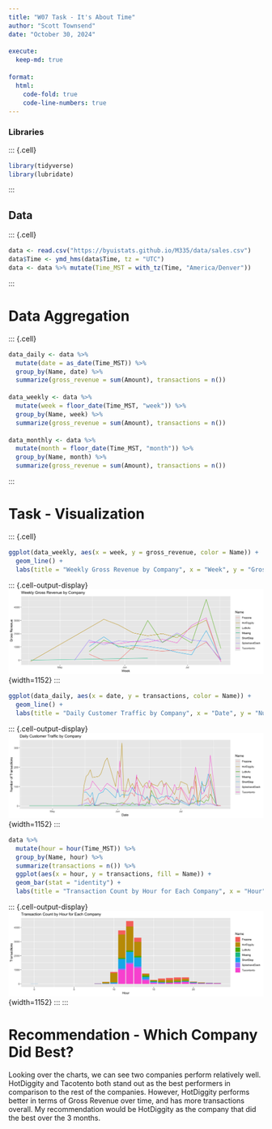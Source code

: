 ```yaml
---
title: "W07 Task - It's About Time"
author: "Scott Townsend"
date: "October 30, 2024"

execute:
  keep-md: true

format:
  html:
    code-fold: true
    code-line-numbers: true
---
```




### Libraries


::: {.cell}

```{.r .cell-code}
library(tidyverse)
library(lubridate)
```
:::


## Data


::: {.cell}

```{.r .cell-code}
data <- read.csv("https://byuistats.github.io/M335/data/sales.csv")
data$Time <- ymd_hms(data$Time, tz = "UTC")
data <- data %>% mutate(Time_MST = with_tz(Time, "America/Denver"))
```
:::


# Data Aggregation 


::: {.cell}

```{.r .cell-code}
data_daily <- data %>%
  mutate(date = as_date(Time_MST)) %>%
  group_by(Name, date) %>%
  summarize(gross_revenue = sum(Amount), transactions = n())

data_weekly <- data %>%
  mutate(week = floor_date(Time_MST, "week")) %>%
  group_by(Name, week) %>%
  summarize(gross_revenue = sum(Amount), transactions = n())

data_monthly <- data %>%
  mutate(month = floor_date(Time_MST, "month")) %>%
  group_by(Name, month) %>%
  summarize(gross_revenue = sum(Amount), transactions = n())
```
:::


# Task - Visualization 


::: {.cell}

```{.r .cell-code}
ggplot(data_weekly, aes(x = week, y = gross_revenue, color = Name)) +
  geom_line() + 
  labs(title = "Weekly Gross Revenue by Company", x = "Week", y = "Gross Revenue")
```

::: {.cell-output-display}
![](W07-Task---Its-About-Time_files/figure-html/unnamed-chunk-4-1.png){width=1152}
:::

```{.r .cell-code}
ggplot(data_daily, aes(x = date, y = transactions, color = Name)) +
  geom_line() +
  labs(title = "Daily Customer Traffic by Company", x = "Date", y = "Number of Transactions")
```

::: {.cell-output-display}
![](W07-Task---Its-About-Time_files/figure-html/unnamed-chunk-4-2.png){width=1152}
:::

```{.r .cell-code}
data %>%
  mutate(hour = hour(Time_MST)) %>%
  group_by(Name, hour) %>%
  summarize(transactions = n()) %>%
  ggplot(aes(x = hour, y = transactions, fill = Name)) +
  geom_bar(stat = "identity") +
  labs(title = "Transaction Count by Hour for Each Company", x = "Hour", y = "Transactions")
```

::: {.cell-output-display}
![](W07-Task---Its-About-Time_files/figure-html/unnamed-chunk-4-3.png){width=1152}
:::
:::


# Recommendation - Which Company Did Best?

Looking over the charts, we can see two companies perform relatively well. HotDiggity and Tacotento both stand out as the best performers in comparison to the rest of the companies. However, HotDiggity performs better in terms of Gross Revenue over time, and has more transactions overall. My recommendation would be HotDiggity as the company that did the best over the 3 months. 
